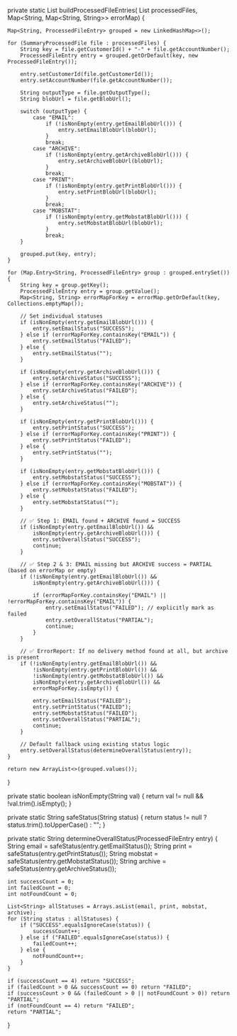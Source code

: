 private static List<ProcessedFileEntry> buildProcessedFileEntries(
        List<SummaryProcessedFile> processedFiles,
        Map<String, Map<String, String>> errorMap) {

    Map<String, ProcessedFileEntry> grouped = new LinkedHashMap<>();

    for (SummaryProcessedFile file : processedFiles) {
        String key = file.getCustomerId() + "-" + file.getAccountNumber();
        ProcessedFileEntry entry = grouped.getOrDefault(key, new ProcessedFileEntry());

        entry.setCustomerId(file.getCustomerId());
        entry.setAccountNumber(file.getAccountNumber());

        String outputType = file.getOutputType();
        String blobUrl = file.getBlobUrl();

        switch (outputType) {
            case "EMAIL":
                if (!isNonEmpty(entry.getEmailBlobUrl())) {
                    entry.setEmailBlobUrl(blobUrl);
                }
                break;
            case "ARCHIVE":
                if (!isNonEmpty(entry.getArchiveBlobUrl())) {
                    entry.setArchiveBlobUrl(blobUrl);
                }
                break;
            case "PRINT":
                if (!isNonEmpty(entry.getPrintBlobUrl())) {
                    entry.setPrintBlobUrl(blobUrl);
                }
                break;
            case "MOBSTAT":
                if (!isNonEmpty(entry.getMobstatBlobUrl())) {
                    entry.setMobstatBlobUrl(blobUrl);
                }
                break;
        }

        grouped.put(key, entry);
    }

    for (Map.Entry<String, ProcessedFileEntry> group : grouped.entrySet()) {
        String key = group.getKey();
        ProcessedFileEntry entry = group.getValue();
        Map<String, String> errorMapForKey = errorMap.getOrDefault(key, Collections.emptyMap());

        // Set individual statuses
        if (isNonEmpty(entry.getEmailBlobUrl())) {
            entry.setEmailStatus("SUCCESS");
        } else if (errorMapForKey.containsKey("EMAIL")) {
            entry.setEmailStatus("FAILED");
        } else {
            entry.setEmailStatus("");
        }

        if (isNonEmpty(entry.getArchiveBlobUrl())) {
            entry.setArchiveStatus("SUCCESS");
        } else if (errorMapForKey.containsKey("ARCHIVE")) {
            entry.setArchiveStatus("FAILED");
        } else {
            entry.setArchiveStatus("");
        }

        if (isNonEmpty(entry.getPrintBlobUrl())) {
            entry.setPrintStatus("SUCCESS");
        } else if (errorMapForKey.containsKey("PRINT")) {
            entry.setPrintStatus("FAILED");
        } else {
            entry.setPrintStatus("");
        }

        if (isNonEmpty(entry.getMobstatBlobUrl())) {
            entry.setMobstatStatus("SUCCESS");
        } else if (errorMapForKey.containsKey("MOBSTAT")) {
            entry.setMobstatStatus("FAILED");
        } else {
            entry.setMobstatStatus("");
        }

        // ✅ Step 1: EMAIL found + ARCHIVE found = SUCCESS
        if (isNonEmpty(entry.getEmailBlobUrl()) &&
            isNonEmpty(entry.getArchiveBlobUrl())) {
            entry.setOverallStatus("SUCCESS");
            continue;
        }

        // ✅ Step 2 & 3: EMAIL missing but ARCHIVE success = PARTIAL (based on errorMap or empty)
        if (!isNonEmpty(entry.getEmailBlobUrl()) &&
            isNonEmpty(entry.getArchiveBlobUrl())) {

            if (errorMapForKey.containsKey("EMAIL") || !errorMapForKey.containsKey("EMAIL")) {
                entry.setEmailStatus("FAILED"); // explicitly mark as failed
                entry.setOverallStatus("PARTIAL");
                continue;
            }
        }

        // ✅ ErrorReport: If no delivery method found at all, but archive is present
        if (!isNonEmpty(entry.getEmailBlobUrl()) &&
            !isNonEmpty(entry.getPrintBlobUrl()) &&
            !isNonEmpty(entry.getMobstatBlobUrl()) &&
            isNonEmpty(entry.getArchiveBlobUrl()) &&
            errorMapForKey.isEmpty()) {

            entry.setEmailStatus("FAILED");
            entry.setPrintStatus("FAILED");
            entry.setMobstatStatus("FAILED");
            entry.setOverallStatus("PARTIAL");
            continue;
        }

        // Default fallback using existing status logic
        entry.setOverallStatus(determineOverallStatus(entry));
    }

    return new ArrayList<>(grouped.values());
}

private static boolean isNonEmpty(String val) {
    return val != null && !val.trim().isEmpty();
}

private static String safeStatus(String status) {
    return status != null ? status.trim().toUpperCase() : "";
}

private static String determineOverallStatus(ProcessedFileEntry entry) {
    String email = safeStatus(entry.getEmailStatus());
    String print = safeStatus(entry.getPrintStatus());
    String mobstat = safeStatus(entry.getMobstatStatus());
    String archive = safeStatus(entry.getArchiveStatus());

    int successCount = 0;
    int failedCount = 0;
    int notFoundCount = 0;

    List<String> allStatuses = Arrays.asList(email, print, mobstat, archive);
    for (String status : allStatuses) {
        if ("SUCCESS".equalsIgnoreCase(status)) {
            successCount++;
        } else if ("FAILED".equalsIgnoreCase(status)) {
            failedCount++;
        } else {
            notFoundCount++;
        }
    }

    if (successCount == 4) return "SUCCESS";
    if (failedCount > 0 && successCount == 0) return "FAILED";
    if (successCount > 0 && (failedCount > 0 || notFoundCount > 0)) return "PARTIAL";
    if (notFoundCount == 4) return "FAILED";
    return "PARTIAL";
}
